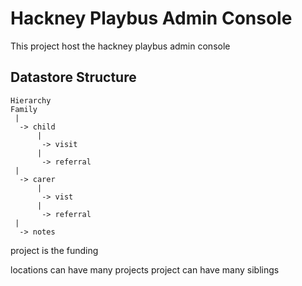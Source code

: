 # Hackney Playbus Admin Console

This project host the hackney playbus admin console


## Datastore Structure
```
Hierarchy
Family
 |
  -> child
      |
       -> visit
      |
       -> referral
 |
  -> carer
      |
       -> vist
      |
       -> referral
 |
  -> notes

```

project is the funding

locations can have many projects
project can have many siblings